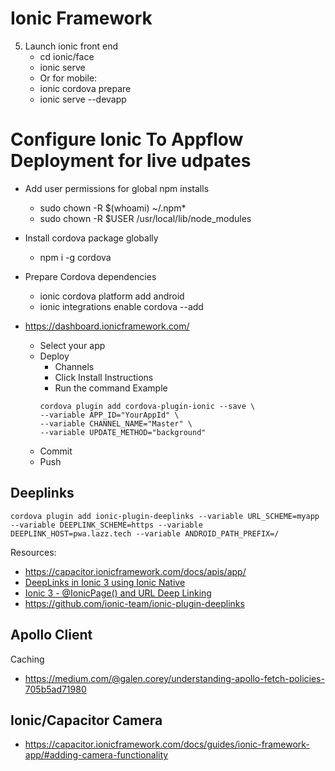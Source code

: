 # Ionic Framework

5. Launch ionic front end
    - cd ionic/face
    - ionic serve
    - Or for mobile:
    - ionic cordova prepare
    - ionic serve --devapp


# Configure Ionic To Appflow Deployment for live udpates
- Add user permissions for global npm installs
    - sudo chown -R $(whoami) ~/.npm*
    - sudo chown -R $USER /usr/local/lib/node_modules
- Install cordova package globally
    - npm i -g cordova
- Prepare Cordova dependencies
    - ionic cordova platform add android
    - ionic integrations enable cordova --add

- https://dashboard.ionicframework.com/
    - Select your app
    - Deploy
        - Channels
        - Click Install Instructions
        - Run the command
        Example
        ```
        cordova plugin add cordova-plugin-ionic --save \
        --variable APP_ID="YourAppId" \
        --variable CHANNEL_NAME="Master" \
        --variable UPDATE_METHOD="background"
        ```
    - Commit
    - Push

## Deeplinks

```
cordova plugin add ionic-plugin-deeplinks --variable URL_SCHEME=myapp --variable DEEPLINK_SCHEME=https --variable DEEPLINK_HOST=pwa.lazz.tech --variable ANDROID_PATH_PREFIX=/
```

Resources:
- https://capacitor.ionicframework.com/docs/apis/app/
- [DeepLinks in Ionic 3 using Ionic Native](https://www.youtube.com/watch?v=7qnapNnX-WI)
- [Ionic 3 - @IonicPage() and URL Deep Linking](https://www.youtube.com/watch?v=fOINTOJxswg)
- https://github.com/ionic-team/ionic-plugin-deeplinks

## Apollo Client

Caching
- https://medium.com/@galen.corey/understanding-apollo-fetch-policies-705b5ad71980

## Ionic/Capacitor Camera
- https://capacitor.ionicframework.com/docs/guides/ionic-framework-app/#adding-camera-functionality